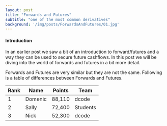 ```yaml
---
layout: post
title: "Forwards and Futures"
subtitle: "one of the most common derivatives"
background: '/img/posts/ForwardsAndFutures/01.jpg'
---
```

<h4> Introduction </h4>
In an earlier post we saw a bit of an introduction to forward/futures and a way they can be used to secure future cashflows. In this post we will be diving into the world of forwards and futures in a bit more detail.

Forwards and Futures are very similar but they are not the same. Following is a table of differences between Forwards and Futures.

<table class="content-table">
  <thead>
    <tr>
      <th>Rank</th>
      <th>Name</th>
      <th>Points</th>
      <th>Team</th>
    </tr>
  </thead>
  <tbody>
    <tr>
      <td>1</td>
      <td>Domenic</td>
      <td>88,110</td>
      <td>dcode</td>
    </tr>
    <tr class="active-row">
      <td>2</td>
      <td>Sally</td>
      <td>72,400</td>
      <td>Students</td>
    </tr>
    <tr>
      <td>3</td>
      <td>Nick</td>
      <td>52,300</td>
      <td>dcode</td>
    </tr>
  </tbody>
</table>